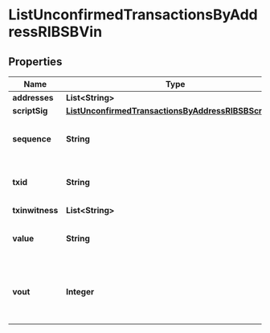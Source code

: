 

# ListUnconfirmedTransactionsByAddressRIBSBVin


## Properties

| Name | Type | Description | Notes |
|------------ | ------------- | ------------- | -------------|
|**addresses** | **List&lt;String&gt;** |  |  |
|**scriptSig** | [**ListUnconfirmedTransactionsByAddressRIBSBScriptSig**](ListUnconfirmedTransactionsByAddressRIBSBScriptSig.md) |  |  |
|**sequence** | **String** | Represents the script sequence number. |  |
|**txid** | **String** | Represents the reference transaction identifier. |  [optional] |
|**txinwitness** | **List&lt;String&gt;** |  |  [optional] |
|**value** | **String** | Represents the sent/received amount. |  [optional] |
|**vout** | **Integer** | Defines the vout of the transaction output, i.e. which output to spend. |  [optional] |



